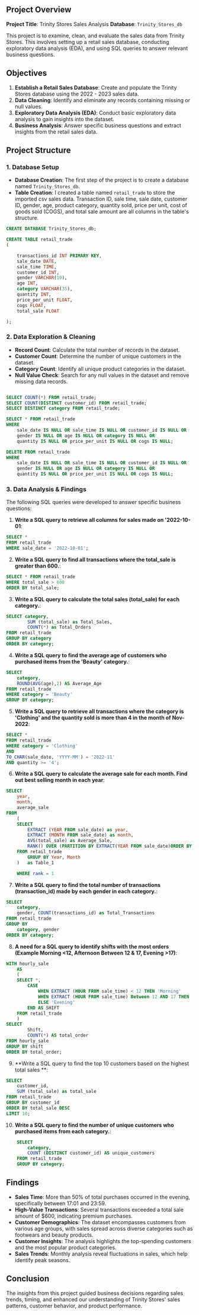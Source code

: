 ## Project Overview

**Project Title**: Trinity Stores Sales Analysis 
**Database**: `Trinity_Stores_db`

This project is to examine, clean, and evaluate the sales data from Trinity Stores. This involves setting up a retail sales database, conducting exploratory data analysis (EDA), and using SQL queries to answer relevant business questions.

## Objectives

1. **Establish a Retail Sales Database**: Create and populate the Trinity Stores database using the 2022 - 2023 sales data.
2. **Data Cleaning**: Identify and eliminate any records containing missing or null values.
3. **Exploratory Data Analysis (EDA)**: Conduct basic exploratory data analysis to gain insights into the dataset.
4. **Business Analysis**: Answer specific business questions and extract insights from the retail sales data.

## Project Structure

### 1. Database Setup

- **Database Creation**: The first step of the project is to create a database named `Trinity_Stores_db`.
- **Table Creation**: I created a table named `retail_trade` to store the imported csv sales data. Transaction ID, sale time, sale date, customer ID, gender, age, product category, quantity sold, price per unit, cost of goods sold (COGS), and total sale amount are all columns in the table's structure.

```sql
CREATE DATABASE Trinity_Stores_db;

CREATE TABLE retail_trade
(

    transactions_id INT PRIMARY KEY,
    sale_date DATE,	
    sale_time TIME,
    customer_id INT,	
    gender VARCHAR(10),
    age INT,
    category VARCHAR(35),
    quantity INT,
    price_per_unit FLOAT,	
    cogs FLOAT,
    total_sale FLOAT

);
```

### 2. Data Exploration & Cleaning

- **Record Count**: Calculate the total number of records in the dataset.
- **Customer Count**: Determine the number of unique customers in the dataset.
- **Category Count**: Identify all unique product categories in the dataset.
- **Null Value Check**: Search for any null values in the dataset and remove missing data records.

```sql

SELECT COUNT(*) FROM retail_trade;
SELECT COUNT(DISTINCT customer_id) FROM retail_trade;
SELECT DISTINCT category FROM retail_trade;

SELECT * FROM retail_trade
WHERE 
    sale_date IS NULL OR sale_time IS NULL OR customer_id IS NULL OR 
    gender IS NULL OR age IS NULL OR category IS NULL OR 
    quantity IS NULL OR price_per_unit IS NULL OR cogs IS NULL;

DELETE FROM retail_trade
WHERE 
    sale_date IS NULL OR sale_time IS NULL OR customer_id IS NULL OR 
    gender IS NULL OR age IS NULL OR category IS NULL OR 
    quantity IS NULL OR price_per_unit IS NULL OR cogs IS NULL;
```

### 3. Data Analysis & Findings

The following SQL queries were developed to answer specific business questions:

1. **Write a SQL query to retrieve all columns for sales made on '2022-10-01**:
   
```sql
SELECT *
FROM retail_trade
WHERE sale_date = '2022-10-01';
```

2. **Write a SQL query to find all transactions where the total_sale is greater than 600.**:

```sql
SELECT * FROM retail_trade
WHERE total_sale > 600
ORDER BY total_sale;
```

3. **Write a SQL query to calculate the total sales (total_sale) for each category.**:

```sql
SELECT category,
		SUM (total_sale) as Total_Sales,
		COUNT(*) as Total_Orders
FROM retail_trade
GROUP BY category
ORDER BY category;
```

4. **Write a SQL query to find the average age of customers who purchased items from the 'Beauty' category.**:

```sql
SELECT 
    category, 
    ROUND(AVG(age),2) AS Average_Age
FROM retail_trade
WHERE category = 'Beauty'
GROUP BY category;
```


5. **Write a SQL query to retrieve all transactions where the category is 'Clothing' and the quantity sold is more than 4 in the month of Nov-2022**:

```sql
SELECT *
FROM retail_trade
WHERE category = 'Clothing'
AND
TO_CHAR(sale_date, 'YYYY-MM') = '2022-11'
AND quantity >= '4';
```

6. **Write a SQL query to calculate the average sale for each month. Find out best selling month in each year**:
```sql
SELECT
    year,
    month,
    average_sale
FROM
	(
    SELECT 
        EXTRACT (YEAR FROM sale_date) as year,
        EXTRACT (MONTH FROM sale_date) as month,
        AVG(total_sale) as Average_Sale,
        RANK() OVER (PARTITION BY EXTRACT(YEAR FROM sale_date)ORDER BY AVG(total_sale)DESC) as Rank
    FROM retail_trade
		GROUP BY Year, Month
	) 	as Table_1

	WHERE rank = 1
```


7. **Write a SQL query to find the total number of transactions (transaction_id) made by each gender in each category.**:

```sql
SELECT 
    category,
    gender, COUNT(transactions_id) as Total_Transactions
FROM retail_trade
GROUP BY 
    category, gender
ORDER BY category;
```


8. **A need for a SQL query to identify shifts with the most orders (Example Morning <12, Afternoon Between 12 & 17, Evening >17)**:

```sql
WITH hourly_sale
	AS
	(
	SELECT *,
		CASE 
			WHEN EXTRACT (HOUR FROM sale_time) < 12 THEN 'Morning'
			WHEN EXTRACT (HOUR FROM sale_time) Between 12 AND 17 THEN 'Afternoon'
			ELSE 'Evening'
		END AS SHIFT
	FROM retail_trade
	)
SELECT
		Shift,
		COUNT(*) AS total_order
FROM hourly_sale
GROUP BY shift
ORDER BY total_order;
```


9. **Write a SQL query to find the top 10 customers based on the highest total sales **:

```sql
SELECT
    customer_id,
    SUM (total_sale) as total_sale
FROM retail_trade
GROUP BY customer_id
ORDER BY total_sale DESC
LIMIT 10;
```

10. **Write a SQL query to find the number of unique customers who purchased items from each category.**:

```sql
	SELECT
		category,
		COUNT (DISTINCT customer_id) AS unique_customers
	FROM retail_trade
	GROUP BY category;
```

## Findings

- **Sales Time**: More than 50% of total purchases occurred in the evening, specifically between 17:01 and 23:59.
- **High-Value Transactions**: Several transactions exceeded a total sale amount of $600, indicating premium purchases.
- **Customer Demographics**: The dataset encompasses customers from various age groups, with sales spread across diverse categories such as footwears and beauty products. 
- **Customer Insights**: The analysis highlights the top-spending customers and the most popular product categories.
- **Sales Trends**: Monthly analysis reveal fluctuations in sales, which help identify peak seasons.  


## Conclusion

The insights from this project guided business decisions regarding sales trends, timing, and enhanced our understanding of Trinity Stores' sales patterns, customer behavior, and product performance.


